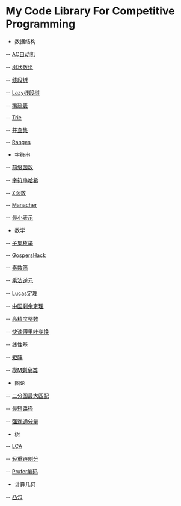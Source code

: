 # My Code Library For Competitive Programming


- 数据结构

-- [AC自动机](https://github.com/hhy3/cp-library/blob/master/include/hy/AC.hpp#L14-L99)

-- [树状数组](https://github.com/hhy3/cp-library/blob/master/include/hy/fenwick_tree.hpp#L10-L50)

-- [线段树](https://github.com/hhy3/cp-library/blob/master/include/hy/segtree.hpp#L10-L47)

-- [Lazy线段树](https://github.com/hhy3/cp-library/blob/master/include/hy/segtree.hpp#L50-L131)

-- [稀疏表](https://github.com/hhy3/cp-library/blob/master/include/hy/sparse_table.hpp#L6-L29)

-- [Trie](https://github.com/hhy3/cp-library/blob/master/include/hy/trie.hpp#L11-L114)

-- [并查集](https://github.com/hhy3/cp-library/blob/master/include/hy/union_find.hpp#L10-L51)

-- [Ranges](https://github.com/hhy3/cp-library/blob/master/include/hy/Ranges.hpp#L9-L27)

- 字符串

-- [前缀函数](https://github.com/hhy3/cp-library/blob/master/include/hy/string.hpp#L13-L31)

-- [字符串哈希](https://github.com/hhy3/cp-library/blob/master/include/hy/string.hpp#L24-L33)

-- [Z函数](https://github.com/hhy3/cp-library/blob/master/include/hy/string.hpp#L36-L45)

-- [Manacher](https://github.com/hhy3/cp-library/blob/master/include/hy/string.hpp#L48-L61)

-- [最小表示](https://github.com/hhy3/cp-library/blob/master/include/hy/string.hpp#L64-L77)

- 数学

-- [子集枚举](https://github.com/hhy3/cp-library/blob/master/include/hy/math.hpp#L130)

-- [GospersHack](https://github.com/hhy3/cp-library/blob/master/include/hy/math.hpp#L139)

-- [素数筛](https://github.com/hhy3/cp-library/blob/master/include/hy/math.hpp#L20)

-- [乘法逆元](https://github.com/hhy3/cp-library/blob/master/include/hy/math.hpp#L46)

-- [Lucas定理](https://github.com/hhy3/cp-library/blob/master/include/hy/math.hpp#L70)

-- [中国剩余定理](https://github.com/hhy3/cp-library/blob/master/include/hy/math.hpp#L102)

-- [高精度整数](https://github.com/hhy3/cp-library/blob/master/include/hy/bigint.hpp#L20)

-- [快速傅里叶变换](https://github.com/hhy3/cp-library/blob/master/include/hy/fft.hpp#L11)

-- [线性基](https://github.com/hhy3/cp-library/blob/master/include/hy/linear_bases.hpp#L20)

-- [矩阵](https://github.com/hhy3/cp-library/blob/master/include/hy/matrix.hpp#L19)

-- [模M剩余类](https://github.com/hhy3/cp-library/blob/master/include/hy/modint.hpp#L15)

- 图论

-- [二分图最大匹配](https://github.com/hhy3/cp-library/blob/master/include/hy/hungarian.hpp#L22)

-- [最短路径](https://github.com/hhy3/cp-library/blob/master/include/hy/shortest_path.hpp#11)

-- [强连通分量](https://github.com/hhy3/cp-library/blob/master/include/hy/SCC.hpp#L9)

- 树

-- [LCA](https://github.com/hhy3/cp-library/blob/master/include/hy/tree_algos.hpp#L24)

-- [轻重链剖分](https://github.com/hhy3/cp-library/blob/master/include/hy/tree_algos.hpp#L91)

-- [Prufer编码](https://github.com/hhy3/cp-library/blob/master/include/hy/tree_algos.hpp#L156)

- 计算几何

-- [凸包](https://github.com/hhy3/cp-library/blob/master/include/hy/geometry.hpp#L131)
